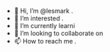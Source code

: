 - 👋 Hi, I’m @lesmark .
- 👀 I’m interested .
- 🌱 I’m currently learni 
- 💞️ I’m looking to collaborate on 
- 📫 How to reach me .

<!---
lesmark/lesmark is a ✨ special ✨ repository because its `README.md` (this file) appears on your GitHub profile.
You can click the Preview link to take a look at your changes.
--->

